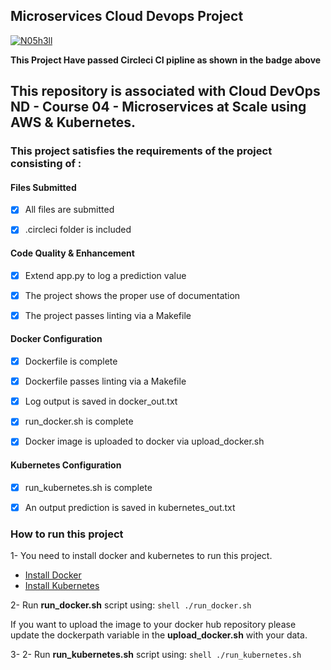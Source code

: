 ## Microservices Cloud Devops Project
[![N05h3ll](https://circleci.com/gh/N05h3ll/DevOps_Microservices.svg?style=svg)](https://circleci.com/gh/N05h3ll/DevOps_Microservices)

**This Project Have passed Circleci CI pipline as shown in the badge above**

This repository is associated with Cloud DevOps ND - Course 04 - Microservices at Scale using AWS & Kubernetes.
---

### This project satisfies the requirements of the project consisting of :


#### **Files Submitted**

- [x] All files are submitted

- [x] .circleci folder is included
	

#### **Code Quality & Enhancement**

- [x] Extend app.py to log a prediction value

- [x] The project shows the proper use of documentation
	
- [x] The project passes linting via a Makefile
	

#### **Docker Configuration**

- [x] Dockerfile is complete
	
- [x] Dockerfile passes linting via a Makefile
	
- [x] Log output is saved in docker_out.txt
	
- [x] run_docker.sh is complete
	
- [x] Docker image is uploaded to docker via upload_docker.sh
	

#### **Kubernetes Configuration**

- [x] run_kubernetes.sh is complete
	
- [x] An output prediction is saved in kubernetes_out.txt
	

### How to run this project

1- You need to install docker and kubernetes to run this project.
- [Install Docker](https://docs.docker.com/get-docker/)
- [Install Kubernetes](https://kubernetes.io/docs/tasks/tools/)

2- Run **run_docker.sh** script using:
    ```shell
         ./run_docker.sh
    ```

If you want to upload the image to your docker hub repository please update the dockerpath variable in the **upload_docker.sh** with your data.

3- 2- Run **run_kubernetes.sh** script using:
    ```shell
         ./run_kubernetes.sh
    ```

